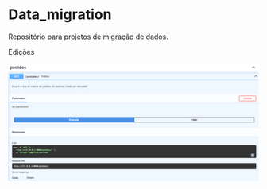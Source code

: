 # Data_migration

Repositório para projetos de migração de dados.

Edições

<!-- com a mudança do diretório Data_migration(rename) houve a necessidade de alterar a pasta de inicialização do git
comando:
git remote set-url origin https://github.com/DSadroaldo/Data_migration.git // > montando nova URL
(https://github.com/DSadroaldo/Data_migration.git*https://github.com/DSadroaldo/Data_migration.githttps://github.com/DSadroaldo/Data_migration.git)
![Alter_directory_init](alter_directory_init.png)
![ALteracao no codigo](alter_code_directory.png)
-->
<!-- ![doc_autorizacao_usuario](docs_API_auth.png) -->

![rota_pedidos](docs_rota_pedido.png)

<!-- criacao da conta do usuario
  como estruturar o processo de crição de itens no seu banco de dados
  garantir sessoes no banco de dados maneira robusta e escalavel
  atender a fechar sessoes, sem deixa-las abertas
  A base do processo de criação rotas, endpoints, links-->

<!--
  # sqlalchemy, ORM(obj) - > permite que você interaja com o seu banco de dados usando objetos Python em vez de escrever comandos SQL diretamente. Ele "mapeia" as classes Python para tabelas do banco de dados e os objetos (instâncias dessas classes) para as linhas dessas tabelas. -->

<!-- Sessions Restrições
 e importante gerenciar as sessoes de conexões no banco de dados
  isto é, torna-se impreenscídivel a finalização das conexões abertas no banco de dados
  CRIAR | FAZER o q TEM FAZER | FECHAR -->

  <!-- Criamos primeiro escopo de rota de criação e autenticação de usuário
  sem nos atermos a regras mais seguras. Aqui nos atemos a gerar a teste de rota e create de um item 
  a nível de teste  -->
